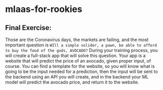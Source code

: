 # mlaas-for-rookies


## Final Exercise:
Those are the Coronavirus days, the markets are failing, and the most important question is
`WIll a simple solider, a pawn, be able to afford to buy the food of the gods, AVOCADO?`
During your training process, you will create a full-stack app that will solve this question.
Your app is a website that will predict the price of an avocado, given proper input, of course.
You can find a template for the website, so you will know what is going to be the input needed for a prediction,
then the input will be sent to the backend using an API you will create, and in the backend
your ML model will predict the avocado price, and return it to the website.